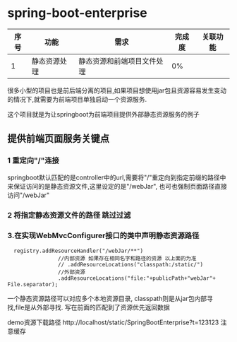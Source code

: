 # spring-boot-enterprise

|序号|功能|需求|完成度|关联功能|
|---|---|---|---|---|
|1|静态资源处理|静态资源和前端项目文件处理|0%||


很多小型的项目也是前后端分离的项目,如果项目想使用jar包且资源容易发生变动的情况下,就需要为前端项目单独启动一个资源服务.

这个项目就是为让springboot为前端项目提供外部静态资源服务的例子


## 提供前端页面服务关键点
### 1 重定向"/"连接
   springboot默认匹配的是controller中的url,需要将"/"重定向到指定前缀的路径中来保证访问的是静态资源文件,这里设定的是"/webJar",
   也可也强制页面路径直接访问"/webJar"
### 2 将指定静态资源文件的路径 跳过过滤
### 3.在实现WebMvcConfigurer接口的类中声明静态资源路径

````
  registry.addResourceHandler("/webJar/**")
                //内部资源 如果存在相同名字和路径的资源 以上面的为准
                // .addResourceLocations("classpath:/static/")
                //外部资源
                .addResourceLocations("file:"+publicPath+"webJar"+ File.separator);
````
 一个静态资源路径可以对应多个本地资源目录, classpath则是从jar包内部寻找,file是从外部寻找. 写在前面的匹配到了资源优先返回数据
 
 demo资源下载路径 http://localhost/static/SpringBootEnterprise?t=123123  注意缓存

 

